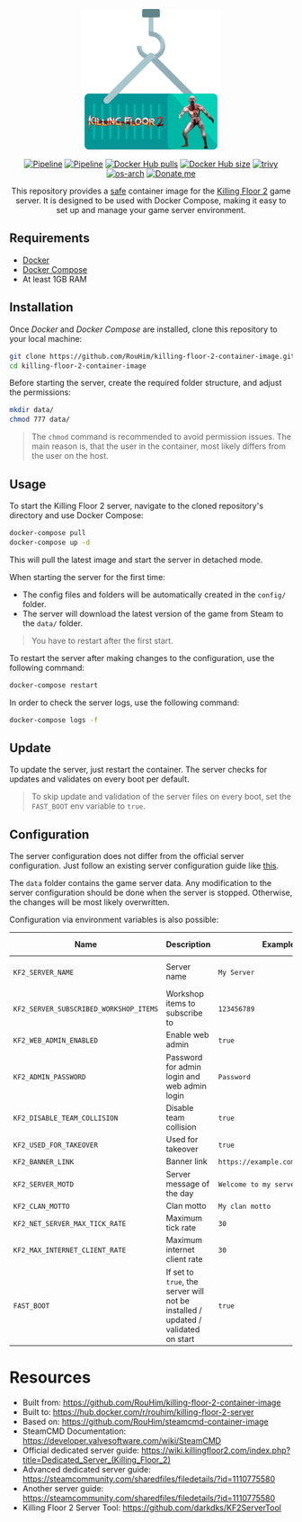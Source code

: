 <p align="center">
  <img src="https://raw.githubusercontent.com/RouHim/killing-floor-2-container-image/main/.github/readme/logo.png" width="250">
</p>

<p align="center">
    <a href="https://github.com/RouHim/killing-floor-2-container-image/actions/workflows/pipeline.yml"><img src="https://github.com/RouHim/killing-floor-2-container-image/actions/workflows/pipeline.yml/badge.svg?branch=main" alt="Pipeline"></a>
    <a href="https://github.com/RouHim/killing-floor-2-container-image/actions/workflows/scheduled-security-audit.yaml"><img src="https://github.com/RouHim/killing-floor-2-container-image/actions/workflows/scheduled-security-audit.yaml/badge.svg?branch=main" alt="Pipeline"></a>
    <a href="https://hub.docker.com/r/rouhim/killing-floor-2-server"><img src="https://img.shields.io/docker/pulls/rouhim/killing-floor-2-server.svg" alt="Docker Hub pulls"></a>
    <a href="https://hub.docker.com/r/rouhim/killing-floor-2-server"><img src="https://img.shields.io/docker/image-size/rouhim/killing-floor-2-server" alt="Docker Hub size"></a>
    <a href="https://github.com/aquasecurity/trivy"><img src="https://img.shields.io/badge/trivy-protected-blue" alt="trivy"></a>
    <a href="https://hub.docker.com/r/rouhim/killing-floor-2-server/tags"><img src="https://img.shields.io/badge/ARCH-amd64-blueviolet" alt="os-arch"></a>
    <a href="https://buymeacoffee.com/rouhim"><img alt="Donate me" src="https://img.shields.io/badge/-buy_me_a%C2%A0coffee-gray?logo=buy-me-a-coffee"></a>
</p>

<p align="center">
    This repository provides a <a href="https://github.com/RouHim/killing-floor-2-container-image/actions/workflows/scheduled-security-audit.yaml">safe</a> container image for the <a href="https://store.steampowered.com/agecheck/app/232090/">Killing Floor 2</a> game server. 
  It is designed to be used with Docker Compose, making it easy to set up and manage your game server environment.
</p>

## Requirements

* [Docker](https://docs.docker.com/engine/install/)
* [Docker Compose](https://docs.docker.com/compose/install/standalone/)
* At least 1GB RAM

## Installation

Once _Docker_ and _Docker Compose_ are installed, clone this repository to your local machine:

```bash
git clone https://github.com/RouHim/killing-floor-2-container-image.git
cd killing-floor-2-container-image
```

Before starting the server, create the required folder structure, and adjust the permissions:

```bash
mkdir data/ 
chmod 777 data/
```

> The `chmod` command is recommended to avoid permission issues.
> The main reason is, that the user in the container, most likely differs from the user on the host.

## Usage

To start the Killing Floor 2 server, navigate to the cloned repository's directory and use Docker Compose:

```bash
docker-compose pull
docker-compose up -d
```

This will pull the latest image and start the server in detached mode.

When starting the server for the first time:

* The config files and folders will be automatically created in the `config/` folder.
* The server will download the latest version of the game from Steam to the `data/` folder.

> You have to restart after the first start.

To restart the server after making changes to the configuration, use the following command:

```bash
docker-compose restart
```

In order to check the server logs, use the following command:

```bash
docker-compose logs -f
```

## Update

To update the server, just restart the container.
The server checks for updates and validates on every boot per default.

> To skip update and validation of the server files on every boot, set the `FAST_BOOT` env variable to `true`.

## Configuration

The server configuration does not differ from the official server configuration.
Just follow an existing server configuration guide
like [this](https://wiki.killingfloor2.com/index.php?title=Dedicated_Server_(Killing_Floor_2)#Game_Modes).

The `data` folder contains the game server data.
Any modification to the server configuration should be done when the server is stopped.
Otherwise, the changes will be most likely overwritten.

Configuration via environment variables is also possible:

| Name                                   | Description                                                                       | Example                          | Default value            |
|----------------------------------------|-----------------------------------------------------------------------------------|----------------------------------|--------------------------|
| `KF2_SERVER_NAME`                      | Server name                                                                       | `My Server`                      | `Killing Floor 2 Server` |
| `KF2_SERVER_SUBSCRIBED_WORKSHOP_ITEMS` | Workshop items to subscribe to                                                    | `123456789`                      |                          |
| `KF2_WEB_ADMIN_ENABLED`                | Enable web admin                                                                  | `true`                           | `false`                  |
| `KF2_ADMIN_PASSWORD`                   | Password for admin login and web admin login                                      | `Password`                       |                          |
| `KF2_DISABLE_TEAM_COLLISION`           | Disable team collision                                                            | `true`                           | `false`                  |
| `KF2_USED_FOR_TAKEOVER`                | Used for takeover                                                                 | `true`                           | `false`                  |
| `KF2_BANNER_LINK`                      | Banner link                                                                       | `https://example.com/banner.jpg` |                          |
| `KF2_SERVER_MOTD`                      | Server message of the day                                                         | `Welcome to my server!`          |                          |
| `KF2_CLAN_MOTTO`                       | Clan motto                                                                        | `My clan motto`                  |                          |
| `KF2_NET_SERVER_MAX_TICK_RATE`         | Maximum tick rate                                                                 | `30`                             | `30`                     |
| `KF2_MAX_INTERNET_CLIENT_RATE`         | Maximum internet client rate                                                      | `30`                             | `30`                     |
| `FAST_BOOT`                            | If set to `true`, the server will not be installed / updated / validated on start | `true`                           | `false`                  |

# Resources

- Built from: https://github.com/RouHim/killing-floor-2-container-image
- Built to: https://hub.docker.com/r/rouhim/killing-floor-2-server
- Based on: https://github.com/RouHim/steamcmd-container-image
- SteamCMD Documentation: https://developer.valvesoftware.com/wiki/SteamCMD
- Official dedicated server guide: https://wiki.killingfloor2.com/index.php?title=Dedicated_Server_(Killing_Floor_2)
- Advanced dedicated server guide: https://steamcommunity.com/sharedfiles/filedetails/?id=1110775580
- Another server guide: https://steamcommunity.com/sharedfiles/filedetails/?id=1110775580
- Killing Floor 2 Server Tool: https://github.com/darkdks/KF2ServerTool
